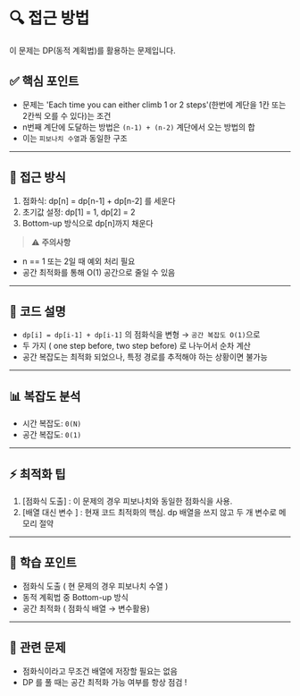 # 🔍 접근 방법

이 문제는 DP(동적 계획법)를 활용하는 문제입니다.

## ✅ 핵심 포인트

- 문제는 'Each time you can either climb 1 or 2 steps'(한번에 계단을 1칸 또는 2칸씩 오를 수 있다)는 조건
- n번째 계단에 도달하는 방법은 `(n-1) + (n-2)` 계단에서 오는 방법의 합
- 이는 `피보나치 수열`과 동일한 구조

---

## 🚀 접근 방식

1. 점화식: dp[n] = dp[n-1] + dp[n-2] 를 세운다
2. 초기값 설정: dp[1] = 1, dp[2] = 2
3. Bottom-up 방식으로 dp[n]까지 채운다

> ⚠️ **주의사항**
- n == 1 또는 2일 때 예외 처리 필요
- 공간 최적화를 통해 O(1) 공간으로 줄일 수 있음

---

## 📝 코드 설명

- `dp[i] = dp[i-1] + dp[i-1]` 의 점화식을 변형 → `공간 복잡도 O(1)`으로
- 두 가지 ( one step before, two step before) 로 나누어서 순차 계산
- 공간 복잡도는 최적화 되었으나, 특정 경로를 추적해야 하는 상황이면 불가능

---

## 📊 복잡도 분석

- 시간 복잡도: `0(N)`
- 공간 복잡도: `0(1)`

---

## ⚡ 최적화 팁

1. [점화식 도출] : 이 문제의 경우 피보나치와 동일한 점화식을 사용.
2. [배열 대신 변수 ] : 현재 코드 최적화의 핵심. dp 배열을 쓰지 않고 두 개 변수로 메모리 절약

---

## 🎯 학습 포인트

- 점화식 도출 ( 현 문제의 경우 피보나치 수열 )
- 동적 계획법 중 Bottom-up 방식
- 공간 최적화 ( 점화식 배열 → 변수활용)

---

## 🔗 관련 문제

- 점화식이라고 무조건 배열에 저장할 필요는 없음
- DP 를 풀 때는 공간 최적화 가능 여부를 항상 점검 !

